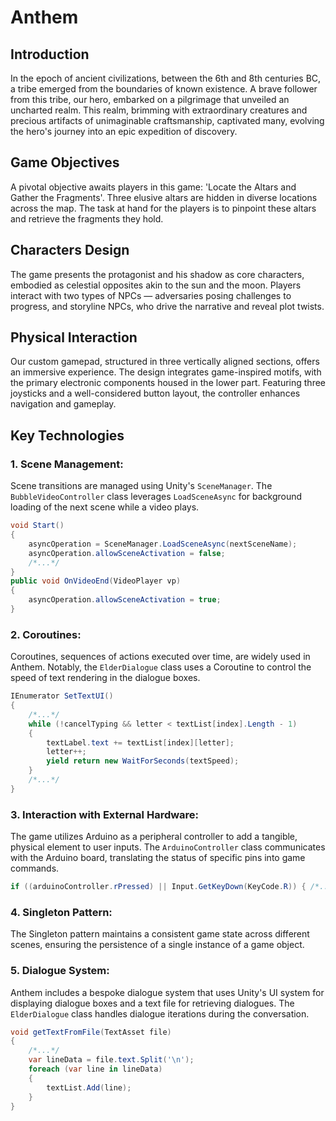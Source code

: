 # Anthem
## Introduction
In the epoch of ancient civilizations, between the 6th and 8th centuries BC, a tribe emerged from the boundaries of known existence. A brave follower from this tribe, our hero, embarked on a pilgrimage that unveiled an uncharted realm. This realm, brimming with extraordinary creatures and precious artifacts of unimaginable craftsmanship, captivated many, evolving the hero's journey into an epic expedition of discovery.

## Game Objectives
A pivotal objective awaits players in this game: 'Locate the Altars and Gather the Fragments'. Three elusive altars are hidden in diverse locations across the map. The task at hand for the players is to pinpoint these altars and retrieve the fragments they hold. 

## Characters Design
The game presents the protagonist and his shadow as core characters, embodied as celestial opposites akin to the sun and the moon. Players interact with two types of NPCs — adversaries posing challenges to progress, and storyline NPCs, who drive the narrative and reveal plot twists.

## Physical Interaction
Our custom gamepad, structured in three vertically aligned sections, offers an immersive experience. The design integrates game-inspired motifs, with the primary electronic components housed in the lower part. Featuring three joysticks and a well-considered button layout, the controller enhances navigation and gameplay.

## Key Technologies
### 1. Scene Management:
Scene transitions are managed using Unity's `SceneManager`. The `BubbleVideoController` class leverages `LoadSceneAsync` for background loading of the next scene while a video plays.
```csharp
void Start()
{
    asyncOperation = SceneManager.LoadSceneAsync(nextSceneName);
    asyncOperation.allowSceneActivation = false;
    /*...*/
}
public void OnVideoEnd(VideoPlayer vp)
{
    asyncOperation.allowSceneActivation = true;
}
```

### 2. Coroutines:
Coroutines, sequences of actions executed over time, are widely used in Anthem. Notably, the `ElderDialogue` class uses a Coroutine to control the speed of text rendering in the dialogue boxes.
```csharp
IEnumerator SetTextUI()
{
    /*...*/
    while (!cancelTyping && letter < textList[index].Length - 1)
    {
        textLabel.text += textList[index][letter];
        letter++;
        yield return new WaitForSeconds(textSpeed);
    }
    /*...*/
}
```

### 3. Interaction with External Hardware:
The game utilizes Arduino as a peripheral controller to add a tangible, physical element to user inputs. The `ArduinoController` class communicates with the Arduino board, translating the status of specific pins into game commands.
```csharp
if ((arduinoController.rPressed) || Input.GetKeyDown(KeyCode.R)) { /*...*/ }
```

### 4. Singleton Pattern:
The Singleton pattern maintains a consistent game state across different scenes, ensuring the persistence of a single instance of a game object.

### 5. Dialogue System:
Anthem includes a bespoke dialogue system that uses Unity's UI system for displaying dialogue boxes and a text file for retrieving dialogues. The `ElderDialogue` class handles dialogue iterations during the conversation.
```csharp
void getTextFromFile(TextAsset file)
{
    /*...*/
    var lineData = file.text.Split('\n');
    foreach (var line in lineData)
    {
        textList.Add(line);
    }
}
```


